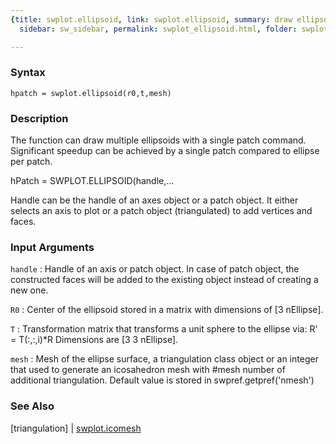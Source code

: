 ```yaml
---
{title: swplot.ellipsoid, link: swplot.ellipsoid, summary: draw ellipsoid, keywords: sample,
  sidebar: sw_sidebar, permalink: swplot_ellipsoid.html, folder: swplot, mathjax: 'true'}

---
```


### Syntax

`hpatch = swplot.ellipsoid(r0,t,mesh)`

### Description

The function can draw multiple ellipsoids with a single patch command.
Significant speedup can be achieved by a single patch compared to ellipse
per patch.
 
hPatch = SWPLOT.ELLIPSOID(handle,...
 
Handle can be the handle of an axes object or a patch object. It either
selects an axis to plot or a patch object (triangulated) to add vertices
and faces.
 

### Input Arguments

`handle`
: Handle of an axis or patch object. In case of patch object, the
  constructed faces will be added to the existing object instead
  of creating a new one.

`R0`
: Center of the ellipsoid stored in a matrix with dimensions of
  [3 nEllipse].

`T`
: Transformation matrix that transforms a unit sphere to the
  ellipse via: R' = T(:,:,i)*R
  Dimensions are [3 3 nEllipse].

`mesh`
: Mesh of the ellipse surface, a triangulation class object or an
  integer that used to generate an icosahedron mesh with #mesh
  number of additional triangulation. Default value is stored in
  swpref.getpref('nmesh')

### See Also

[triangulation] \| [swplot.icomesh](swplot_icomesh.html)

